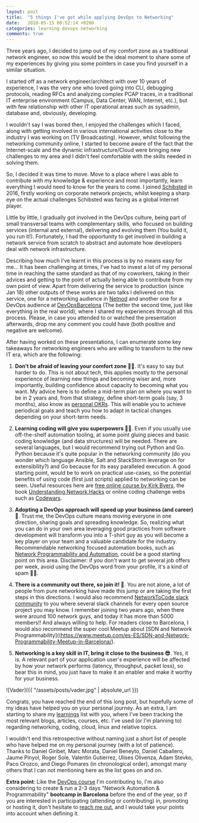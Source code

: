 ```yaml
---
layout: post
title:  "5 things I've got while applying DevOps to Networking"
date:   2018-05-15 08:52:14 +0200
categories: learning devops networking
comments: true
---
```



Three years ago, I decided to jump out of my comfort zone as a traditional network engineer, so now this would be the ideal moment to share some of my experiences by giving you some pointers in case you find yourself in a similar situation.

I started off as a network engineer/architect with over 10 years of experience, I was the very one who loved going into CLI, debugging protocols, reading RFCs and analyzing complex PCAP traces, in a traditional IT enterprise environment (Campus, Data Center, WAN, Internet, etc.), but with few relationship with other IT operational areas such as sysadmin, database and, obviously, developing.

I wouldn't say I was bored then, I enjoyed the challenges which I faced, along with getting involved in various international activities close to the industry I was working on (TV Broadcasting). However, whilst following the networking community online, I started to become aware of the fact that the Internet-scale and the dynamic infrastructure/Cloud were bringing new challenges to my area and I didn't feel comfortable with the skills needed in solving them.

So, I decided it was time to move. Move to a place where I was able to contribute with my knowledge & experience and most importantly, learn everything I would need to know for the years to come. I joined [Schibsted](http://www.schibsted.com/) in 2016, firstly working on corporate network projects, whilst keeping a sharp eye on the actual challenges Schibsted was facing as a global Internet player.

Little by little, I gradually got involved in the DevOps culture, being part of small transversal teams with complementary skills, who focused on building services (internal and external), delivering and evolving them (You build it, you run it!). Fortunately, I had the opportunity to get involved in building a network service from scratch to abstract and automate how developers deal with network infrastructure. 

Describing how much I've learnt in this process is by no means easy for me... It has been challenging at times, I've had to invest a lot of my personal time in reaching the same standard as that of my coworkers, taking in their advices and getting to the point of actually being able to contribute from my own point of view. Apart from delivering the service to production (since Jan 18) other outputs of these works are two talks I delivered on this service, one for a networking audience in [Netnod](https://www.youtube.com/watch?v=TMKG8dww9Fc) and another one for a DevOps audience at [DevOpsBarcelona](https://chadell.github.io/slides/180410_devopsbarcelona/) (The better the second time, just like everything in the real world), where I shared my experiences through all this process. Please, in case you attended to or watched the presentation afterwards, drop me any comment you could have (both positive and negative are welcome).

After having worked on these presentations, I can enumerate some key takeaways for networking engineers who are willing to transform to the new IT era, which are the following:

1) **Don’t be afraid of leaving your comfort zone 💪🏻**. It's easy to say but harder to do. This is not about tech, this applies mostly to the personal experience of learning new things and becoming wiser and, more importantly, building confidence about capacity to becoming what you want. My advice here is to define a mid-term plan on where you want to be in 2 years and, from that strategy, define short-term goals (say, 3 months), also know as [personal OKRs](https://medium.com/@cwodtke/personal-okrs-three-years-later-7616e60574a4). This will enable you to achieve periodical goals and teach you how to adapt in tactical changes depending on your short-term needs.

2) **Learning coding will give you superpowers 🙇🏻**. Even if you usually use off-the-shelf automation tooling, at some point gluing pieces and basic coding knowledge (and data structures) will be needed. There are several languages, but I would recommend trying out Python and Go. Python because it's quite popular in the networking community (do you wonder which language Ansible, Salt and StackStorm leverage on for extensibility?) and Go because for its easy paralleled execution. A good starting point, would be to work on practical use-cases, so the potential benefits of using code (first just scripts) applied to networking can be seen. Useful resources here are [free online course by Kirk Byers](https://pynet.twb-tech.com/class-pyauto.html), the book [Understanding Network Hacks](http://www.springer.com/la/book/9783662444368) or online coding challenge webs such as [Codewars](https://www.codewars.com/).

3) **Adopting a DevOps approach will speed up your business (and career) 🚀**. Trust me, the DevOps culture means moving everyone in one direction, sharing goals and spreading knowledge. So, realizing what you can do in your own area leveraging good practices from software development will transform you into a T-shirt guy as you will become a key player on your team and a valuable candidate for the industry. Recommendable networking focused automation books, such as [Network Programmability and Automation](http://shop.oreilly.com/product/0636920042082.do), could be a good starting point on this area. Disclaimer: if you don't want to get several job offers per week, avoid using the DevOps word from your profile, it's a kind of spam 🤦‍♀️.

4) **There is a community out there, so join it! 👥**. You are not alone, a lot of people from pure networking have made this jump or are taking the first steps in this directions. I would also recommend [NetworkToCode slack community](http://slack.networktocode.com/) to you where several slack channels for every open source project you may know. I remember joining two years ago, when there were around 100 network guys, and today it has more than 5000 members!! And always willing to help. For readers close to Barcelona, I would also recommend the super cool Meetup about [SDN and Network Programmability]((https://www.meetup.com/es-ES/SDN-and-Network-Programmability-Meetup-in-Barcelona/).

5) **Networking is a key skill in IT, bring it close to the business 😎**. Yes, it is. A relevant part of your application user's experience will be affected by how your network performs (latency, throughput, packet loss), so bear this in mind, you just have to make it an enabler and make it worthy for your business.

![Vader]({{ "/assets/posts/vader.jpg" | absolute_url }})

Congrats, you have reached the end of this long post, but hopefully some of my ideas have helped you on your personal journey. As an extra, I am starting to share my [learnings](http://chadell.github.io/refs) list with you, where I've been tracking the most relevant blogs, articles, courses, etc. I've used (or I'm planning to) regarding networking, coding, cloud, linux and relative topics.

I wouldn't end this retrospective without naming just a short list of people who have helped me on my personal journey (with a lot of patience). Thanks to Daniel Giribet, Marc Morata, Daniel Beneyto, Daniel Caballero, Jaume Pinyol, Roger Sole, Valentin Gutierrez, Ulises Olivenza, Adam Stevko, Paco Orozco, and Diego Pomares (in chronological order), amongst many others that I can not mentioning here as the list goes on and on.

**Extra point**: Like the [DevOps course](https://www.salleurl.edu/en/education/devops-management-course) I'm contributing to, I'm also considering to create & run a 2-3 days "Network Automation & Programmability" **bootcamp in Barcelona** before the end of the year, so if you are interested in participating (attending or contributing) in, promoting or hosting it, don't hesitate to [reach me out](mailto:chadell@gmail.com), and I would take your points into account when defining it.

[jekyll-docs]: https://jekyllrb.com/docs/home
[jekyll-gh]:   https://github.com/jekyll/jekyll
[jekyll-talk]: https://talk.jekyllrb.com/
